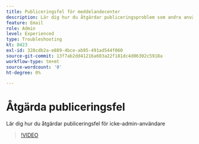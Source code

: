 ```yaml
---
title: Publiceringsfel för meddelandecenter
description: Lär dig hur du åtgärdar publiceringsproblem som andra användare än administratörsanvändare har
feature: Email
role: Admin
level: Experienced
type: Troubleshooting
kt: 8423
exl-id: 328cdb2a-e889-4bce-ab95-491ad544f060
source-git-commit: 13f7ab2dd41216a603a22f181dc4d06302c5918a
workflow-type: tm+mt
source-wordcount: '0'
ht-degree: 0%

---
```


# Åtgärda publiceringsfel

Lär dig hur du åtgärdar publiceringsfel för icke-admin-användare

>[!VIDEO](https://video.tv.adobe.com/v/335979?quality=12&learn=on)
